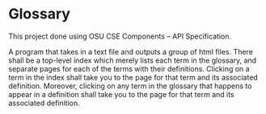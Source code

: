 # Glossary
This project done using OSU CSE Components – API Specification.

A program that takes in a text file and outputs a group of html files. There shall be a top-level index which merely lists each term in the glossary, and separate pages for each of the terms with their definitions. Clicking on a term in the index shall take you to the page for that term and its associated definition. Moreover, clicking on any term in the glossary that happens to appear in a definition shall take you to the page for that term and its associated definition.
